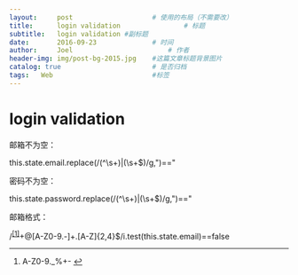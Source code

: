 ```yaml
---
layout:     post   				    # 使用的布局（不需要改）
title:      login validation 				# 标题 
subtitle:   login validation #副标题
date:       2016-09-23 				# 时间
author:     Joel 						# 作者
header-img: img/post-bg-2015.jpg 	#这篇文章标题背景图片
catalog: true 						# 是否归档
tags:	Web							#标签
---
```

<h1><a id="login_validation_1"></a>login validation</h1>
<p>邮箱不为空：</p>
<p>this.state.email.replace(/(^\s+)|(\s+$)/g,&quot;)==&quot;</p>
<p>密码不为空：</p>
<p>this.state.password.replace(/(^\s+)|(\s+$)/g,&quot;)==&quot;</p>
<p>邮箱格式：</p>
<p>/<sup class="footnote-ref"><a href="#fn1" id="fnref1">[1]</a></sup>+@[A-Z0-9.-]+.[A-Z]{2,4}$/i.test(this.state.email)==false</p>
<hr class="footnotes-sep">
<section class="footnotes">
<ol class="footnotes-list">
<li id="fn1"  class="footnote-item"><p>A-Z0-9._%+- <a href="#fnref1" class="footnote-backref">↩</a></p>
</li>
</ol>
</section>
